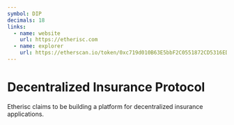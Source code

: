```yaml
---
symbol: DIP
decimals: 18
links:
  - name: website
    url: https://etherisc.com
  - name: explorer
    url: https://etherscan.io/token/0xc719d010B63E5bbF2C0551872CD5316ED26AcD83
---
```


# Decentralized Insurance Protocol

Etherisc claims to be building a platform for decentralized insurance applications.
